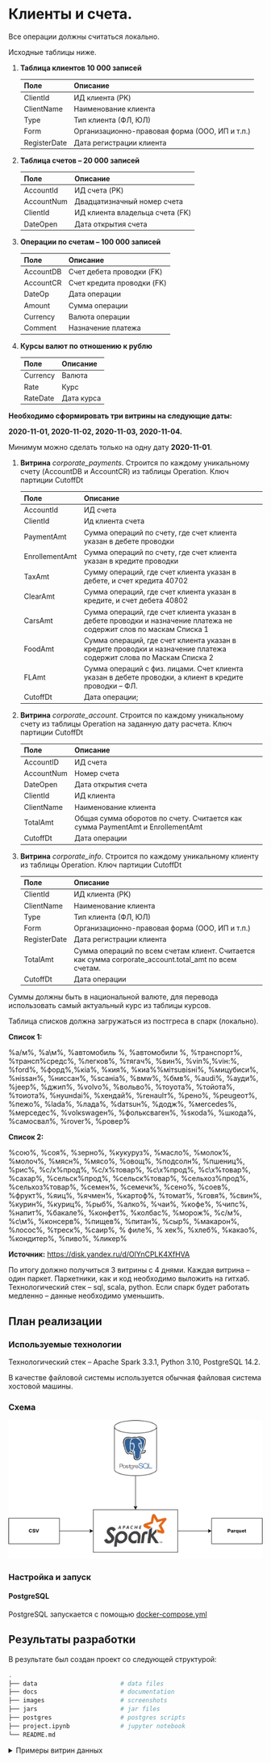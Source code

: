 # Клиенты и счета.

Все операции должны считаться локально.

Исходные таблицы ниже.

1. **Таблица клиентов 10 000 записей**

    |Поле|Описание|
    |-----------|-----------|
    |ClientId|ИД клиента (PK)|
    |ClientName|Наименование клиента|
    |Type|Тип клиента (ФЛ, ЮЛ)|
    |Form|Организационно-правовая форма (ООО, ИП и т.п.)|
    |RegisterDate|Дата регистрации клиента|

2. **Таблица счетов – 20 000 записей**

    |Поле|Описание|
    |-----------|-----------|
    |AccountId|ИД  счета (PK)|
    |AccountNum|Двадцатизначный номер счета|
    |ClientId|ИД клиента владельца счета (FK)|
    |DateOpen|Дата открытия счета|
 

3. **Операции по счетам – 100 000 записей**

    |Поле|Описание|
    |-----------|-----------|
    |AccountDB|Счет дебета проводки (FK)|
    |AccountCR|Счет кредита проводки (FK)|
    |DateOp|Дата операции|
    |Amount|Сумма операции|
    |Currency|Валюта операции|
    |Comment|Назначение платежа|

4. **Курсы валют по отношению к рублю**

    |Поле|Описание|
    |-----------|-----------|
    |Currency|Валюта|
    |Rate|Курс|
    |RateDate|Дата курса|

**Необходимо сформировать три витрины на следующие даты:**

**2020-11-01, 2020-11-02, 2020-11-03, 2020-11-04.**

Минимум можно сделать только на одну дату **2020-11-01**.

1. **Витрина** _corporate_payments_. Строится по каждому уникальному счету (AccountDB  и AccountCR) из таблицы Operation. Ключ партиции CutoffDt

    |Поле|Описание|
    |-----------|-----------|
    |AccountId|ИД счета|
    |ClientId|Ид клиента счета|
    |PaymentAmt|Сумма операций по счету, где счет клиента указан в дебете проводки|
    |EnrollementAmt|Сумма операций по счету, где счет клиента указан в  кредите проводки|
    |TaxAmt|Сумму операций, где счет клиента указан в дебете, и счет кредита 40702|
    |ClearAmt|Сумма операций, где счет клиента указан в кредите, и счет дебета 40802|
    |CarsAmt|Сумма операций, где счет клиента указан в дебете проводки и назначение платежа не содержит слов по маскам Списка 1|
    |FoodAmt|Сумма операций, где счет клиента указан в кредите проводки и назначение платежа содержит слова по Маскам Списка 2|
    |FLAmt|Сумма операций с физ. лицами. Счет клиента указан в дебете проводки, а клиент в кредите проводки – ФЛ.|
    |CutoffDt|Дата операции;|

2. **Витрина** _corporate_account_. Строится по каждому уникальному счету из таблицы Operation на заданную дату расчета. Ключ партиции CutoffDt

    |Поле|Описание|
    |-----------|-----------|
    |AccountID|ИД счета|
    |AccountNum|Номер счета|
    |DateOpen|Дата открытия счета|
    |ClientId|ИД клиента|
    |ClientName|Наименование клиента|
    |TotalAmt|Общая сумма оборотов по счету. Считается как сумма PaymentAmt и EnrollementAmt|
    |CutoffDt|Дата операции|

3. **Витрина** _corporate_info_. Строится по каждому уникальному клиенту из таблицы Operation. Ключ партиции CutoffDt

    |Поле|Описание|
    |-----------|-----------|
    |ClientId|ИД клиента (PK)|
    |ClientName|Наименование клиента|
    |Type|Тип клиента (ФЛ, ЮЛ)|
    |Form|Организационно-правовая форма (ООО, ИП и т.п.)|
    |RegisterDate|Дата регистрации клиента|
    |TotalAmt|Сумма операций по всем счетам клиент. Считается как сумма corporate_account.total_amt по всем счетам.|
    |CutoffDt|Дата операции|

Суммы должны быть в национальной валюте, для перевода использовать самый актуальный курс из таблицы курсов.

Таблица списков должна загружаться из постгреса в спарк (локально).

**Список 1:**

%а/м%, %а\м%, %автомобиль %, %автомобили %, %транспорт%, %трансп%средс%, %легков%, %тягач%, %вин%, %vin%,%viн:%, %fоrd%, %форд%,%кiа%, %кия%, %киа%%мiтsuвisнi%, %мицубиси%, %нissан%, %ниссан%, %sсанiа%, %вмw%, %бмв%, %аudi%, %ауди%, %jеер%, %джип%, %vоlvо%, %вольво%, %тоyота%, %тойота%, %тоиота%, %нyuнdаi%, %хендай%, %rенаulт%, %рено%, %реugеот%, %пежо%, %lаdа%, %лада%, %dатsuн%, %додж%, %меrсеdеs%, %мерседес%, %vоlкswаgен%, %фольксваген%, %sкоdа%, %шкода%, %самосвал%, %rover%, %ровер%

**Список 2:**

%сою%, %соя%, %зерно%, %кукуруз%, %масло%, %молок%, %молоч%, %мясн%, %мясо%, %овощ%, %подсолн%, %пшениц%, %рис%, %с/х%прод%, %с/х%товар%, %с\х%прод%, %с\х%товар%, %сахар%, %сельск%прод%, %сельск%товар%, %сельхоз%прод%, %сельхоз%товар%, %семен%, %семечк%, %сено%, %соев%, %фрукт%, %яиц%, %ячмен%, %картоф%, %томат%, %говя%, %свин%, %курин%, %куриц%, %рыб%, %алко%, %чаи%, %кофе%, %чипс%, %напит%, %бакале%, %конфет%, %колбас%, %морож%, %с/м%, %с\м%, %консерв%, %пищев%, %питан%, %сыр%, %макарон%, %лосос%, %треск%, %саир%, % филе%, % хек%, %хлеб%, %какао%, %кондитер%, %пиво%, %ликер%

**Источник:** https://disk.yandex.ru/d/OlYnCPLK4XfHVA

По итогу должно получиться 3 витрины с 4 днями. Каждая витрина – один паркет. Паркетники, как и код необходимо выложить на гитхаб. Технологический стек – sql, scala, python. Если спарк будет работать медленно – данные необходимо уменьшить.

## План реализации

### Используемые технологии
Технологический стек – Apache Spark 3.3.1, Python 3.10, PostgreSQL 14.2.

В качестве файловой системы используется обычная файловая система хостовой машины.

### Схема

![Diagram1](./images/diagram.drawio.png)

### Настройка и запуск

#### PostgreSQL

PostgreSQL запускается с помощью [docker-compose.yml](./postgres/docker-compose.yml)

## Результаты разработки
В результате был создан проект со следующей структурой:
```bash
.
├── data                       # data files
├── docs                       # documentation
├── images                     # screenshots
├── jars                       # jar files
├── postgres                   # postgres scripts
├── project.ipynb              # jupyter notebook
└── README.md
```

<details>
  <summary>Примеры витрин данных</summary>

1. Витрина corporate_payments
![data_mart](./images/data_mart1.png)

2. Витрина corporate_account
![data_mart](./images/data_mart2.png)

2. Витрина corporate_info
![data_mart](./images/data_mart3.png)


</details>
